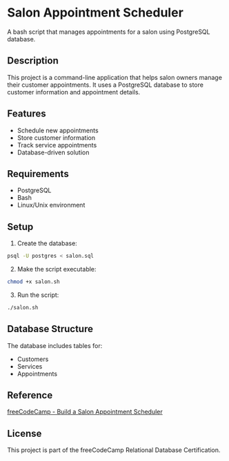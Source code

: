 # Salon Appointment Scheduler

A bash script that manages appointments for a salon using PostgreSQL database.

## Description

This project is a command-line application that helps salon owners manage their customer appointments. It uses a PostgreSQL database to store customer information and appointment details.

## Features

-   Schedule new appointments
-   Store customer information
-   Track service appointments
-   Database-driven solution

## Requirements

-   PostgreSQL
-   Bash
-   Linux/Unix environment

## Setup

1. Create the database:

```bash
psql -U postgres < salon.sql
```

2. Make the script executable:

```bash
chmod +x salon.sh
```

3. Run the script:

```bash
./salon.sh
```

## Database Structure

The database includes tables for:

-   Customers
-   Services
-   Appointments

## Reference

[freeCodeCamp - Build a Salon Appointment Scheduler](https://www.freecodecamp.org/learn/relational-database/build-a-salon-appointment-scheduler-project/build-a-salon-appointment-scheduler)

## License

This project is part of the freeCodeCamp Relational Database Certification.
